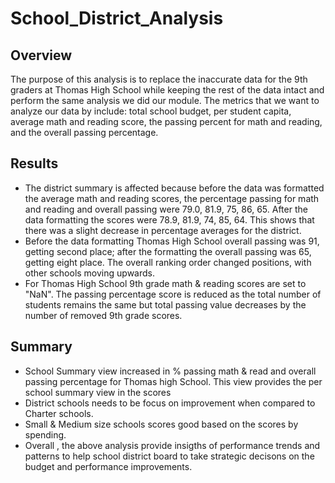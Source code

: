 # School_District_Analysis

## Overview

The purpose of this analysis is to replace the inaccurate data for the 9th graders at Thomas High School while keeping the rest of the data intact and perform the same analysis we did our module. The metrics that we want to analyze our data by include: total school budget, per student capita, average math and reading score, the passing percent for math and reading, and the overall passing percentage.

## Results
- The district summary is affected because before the data was formatted the average math and reading scores, the percentage passing for math and reading and overall passing were 79.0, 81.9, 75, 86, 65. After the data formatting the scores were 78.9, 81.9, 74, 85, 64. This shows that there was a slight decrease in percentage averages for the district.
- Before the data formatting Thomas High School overall passing was 91, getting second place; after the formatting the overall passing was 65, getting eight place. The overall ranking order changed positions, with other schools moving upwards.
- For Thomas High School 9th grade math & reading scores are set to "NaN". The passing percentage score is reduced as the total number of students remains the same but total passing value decreases by the number of removed 9th grade scores.

## Summary
- School Summary view increased in % passing math & read and overall passing percentage for Thomas high School. This view provides the per school summary view in the scores
- District schools needs to be focus on improvement when compared to Charter schools.
- Small & Medium size schools scores good based on the scores by spending.
- Overall , the above analysis provide insigths of performance trends and patterns to help school district board to take strategic decisons on the budget and performance improvements.

